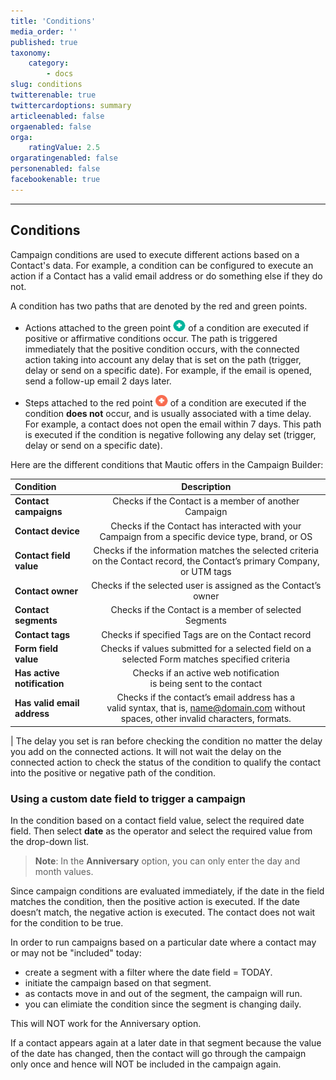 ```yaml
---
title: 'Conditions'
media_order: ''
published: true
taxonomy:
    category:
        - docs
slug: conditions
twitterenable: true
twittercardoptions: summary
articleenabled: false
orgaenabled: false
orga:
    ratingValue: 2.5
orgaratingenabled: false
personenabled: false
facebookenable: true
---
```


---------------------
## Conditions

Campaign conditions are used to execute different actions based on a Contact's data.  For example, a condition can be configured to execute an action if a Contact has a valid email address or do something else if they do not.

A condition has two paths that are denoted by the red and green points.

 - Actions attached to the green point ![Icon showing the positive path (green)](green-point.png) of a condition are executed if positive or affirmative conditions occur. The path is triggered immediately that the positive condition occurs, with the connected action taking into account any delay that is set on the path (trigger, delay or send on a specific date). For example, if the email is opened, send a follow-up email 2 days later.

 - Steps attached to the red point ![Icon showing the negative path (red)](red-point.png) of a condition are executed if the condition **does not** occur, and is usually associated with a time delay. For example, a contact does not open the email within 7 days. This path is executed if the condition is negative following any delay set (trigger, delay or send on a specific date).

 Here are the different conditions that Mautic offers in the Campaign Builder:

 | Condition        | Description  | 
| :------------- | :----------: |
|**Contact campaigns**| Checks if the Contact is a member of another Campaign|
|**Contact device**|Checks if the Contact has interacted with your Campaign from a specific device type, brand, or OS|
|**Contact field value**| Checks if the information matches the selected criteria on the Contact record, the Contact’s primary Company, or UTM tags|
|**Contact owner**| Checks if the selected user is assigned as the Contact’s owner|
|**Contact segments**| Checks if the Contact is a member of selected Segments|
|**Contact tags**|Checks if specified Tags are on the Contact record|
|**Form field value**|Checks if values submitted for a selected field on a selected Form matches specified criteria|
|**Has active notification**|Checks if an active web notification <br> is being sent to the contact|
|**Has valid email address**|Checks if the contact’s email address has a <br>valid syntax, that is, name@domain.com without spaces, other invalid characters, formats.|
|
The delay you set is ran before checking the condition no matter the delay you add on the connected actions. It will not wait the delay on the connected action to check the status of the condition to qualify the contact into the positive or negative path of the condition. <This sounds very convoluted. Need to understand and rewrite.>

### Using a custom date field to trigger a campaign

In the condition based on a contact field value, select the required date field. Then select **date** as the operator and select the required value from the drop-down list.

>**Note**: In the **Anniversary** option, you can only enter the day and month values.

Since campaign conditions are evaluated immediately, if the date in the field matches the condition, then the positive action is executed.  If the date doesn’t match, the negative action is executed. The contact does not wait for the condition to be true.

In order to run campaigns based on a particular date where a contact may or may not be "included" today:
- create a segment with a filter where the date field = TODAY.
- initiate the campaign based on that segment.
- as contacts move in and out of the segment, the campaign will run.
- you can elimiate the condition since the segment is changing daily.

This will NOT work for the Anniversary option.

If a contact appears again at a later date in that segment because the value of the date has changed, then the contact will go through the campaign only once and hence will NOT be included in the campaign again.

